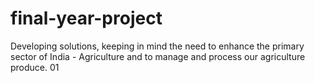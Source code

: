 # final-year-project
Developing solutions, keeping in mind the need to enhance the primary sector of India - Agriculture and to manage and process our agriculture produce.
01